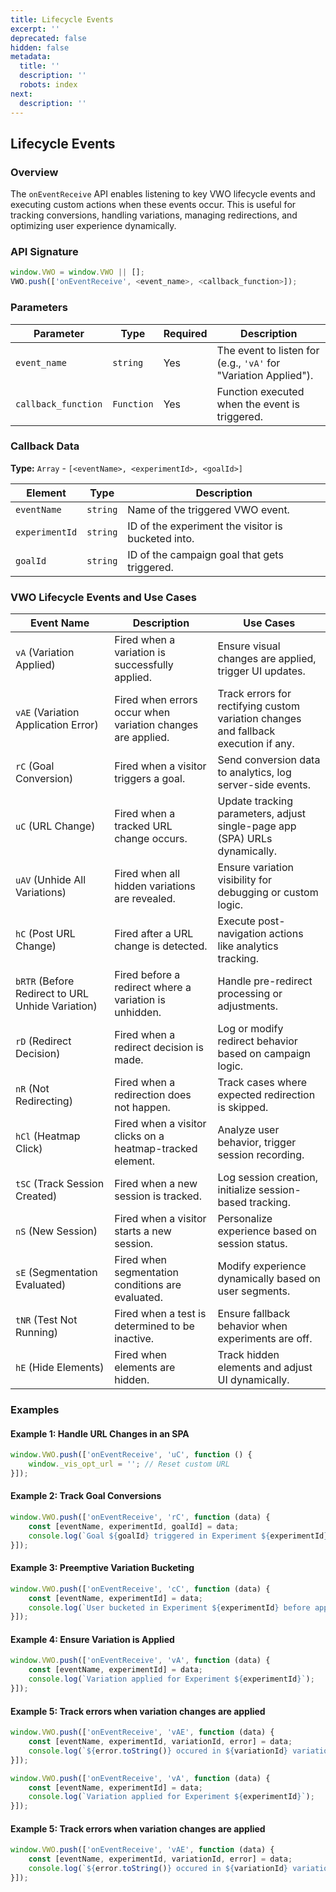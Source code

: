 ```yaml
---
title: Lifecycle Events
excerpt: ''
deprecated: false
hidden: false
metadata:
  title: ''
  description: ''
  robots: index
next:
  description: ''
---
```

## Lifecycle Events

### Overview

The `onEventReceive` API enables listening to key VWO lifecycle events and executing custom actions when these events occur. This is useful for tracking conversions, handling variations, managing redirections, and optimizing user experience dynamically.

### API Signature

```javascript
window.VWO = window.VWO || [];
VWO.push(['onEventReceive', <event_name>, <callback_function>]);
```

### Parameters

| Parameter           | Type       | Required | Description                                                     |
| ------------------- | ---------- | -------- | --------------------------------------------------------------- |
| `event_name`        | `string`   | Yes      | The event to listen for (e.g., `'vA'` for "Variation Applied"). |
| `callback_function` | `Function` | Yes      | Function executed when the event is triggered.                  |

### Callback Data

**Type:** `Array` - `[<eventName>, <experimentId>, <goalId>]`

| Element        | Type     | Description                                        |
| -------------- | -------- | -------------------------------------------------- |
| `eventName`    | `string` | Name of the triggered VWO event.                   |
| `experimentId` | `string` | ID of the experiment the visitor is bucketed into. |
| `goalId`       | `string` | ID of the campaign goal that gets triggered.       |

### VWO Lifecycle Events and Use Cases

| Event Name                                       | Description                                                 | Use Cases                                                                           |
| ------------------------------------------------ | ----------------------------------------------------------- | ----------------------------------------------------------------------------------- |
| `vA` (Variation Applied)                         | Fired when a variation is successfully applied.             | Ensure visual changes are applied, trigger UI updates.                              |
| `vAE` (Variation Application Error)              | Fired when errors occur when variation changes are applied. | Track errors for rectifying custom variation changes and fallback execution if any. |
| `rC` (Goal Conversion)                           | Fired when a visitor triggers a goal.                       | Send conversion data to analytics, log server-side events.                          |
| `uC` (URL Change)                                | Fired when a tracked URL change occurs.                     | Update tracking parameters, adjust single-page app (SPA) URLs dynamically.          |
| `uAV` (Unhide All Variations)                    | Fired when all hidden variations are revealed.              | Ensure variation visibility for debugging or custom logic.                          |
| `hC` (Post URL Change)                           | Fired after a URL change is detected.                       | Execute post-navigation actions like analytics tracking.                            |
| `bRTR` (Before Redirect to URL Unhide Variation) | Fired before a redirect where a variation is unhidden.      | Handle pre-redirect processing or adjustments.                                      |
| `rD` (Redirect Decision)                         | Fired when a redirect decision is made.                     | Log or modify redirect behavior based on campaign logic.                            |
| `nR` (Not Redirecting)                           | Fired when a redirection does not happen.                   | Track cases where expected redirection is skipped.                                  |
| `hCl` (Heatmap Click)                            | Fired when a visitor clicks on a heatmap-tracked element.   | Analyze user behavior, trigger session recording.                                   |
| `tSC` (Track Session Created)                    | Fired when a new session is tracked.                        | Log session creation, initialize session-based tracking.                            |
| `nS` (New Session)                               | Fired when a visitor starts a new session.                  | Personalize experience based on session status.                                     |
| `sE` (Segmentation Evaluated)                    | Fired when segmentation conditions are evaluated.           | Modify experience dynamically based on user segments.                               |
| `tNR` (Test Not Running)                         | Fired when a test is determined to be inactive.             | Ensure fallback behavior when experiments are off.                                  |
| `hE` (Hide Elements)                             | Fired when elements are hidden.                             | Track hidden elements and adjust UI dynamically.                                    |

### Examples

#### Example 1: Handle URL Changes in an SPA

```javascript
window.VWO.push(['onEventReceive', 'uC', function () {
    window._vis_opt_url = ''; // Reset custom URL
}]);
```

#### Example 2: Track Goal Conversions

```javascript
window.VWO.push(['onEventReceive', 'rC', function (data) {
    const [eventName, experimentId, goalId] = data;
    console.log(`Goal ${goalId} triggered in Experiment ${experimentId}`);
}]);
```

#### Example 3: Preemptive Variation Bucketing

```javascript
window.VWO.push(['onEventReceive', 'cC', function (data) {
    const [eventName, experimentId] = data;
    console.log(`User bucketed in Experiment ${experimentId} before applying changes.`);
}]);
```

#### Example 4: Ensure Variation is Applied

```javascript
window.VWO.push(['onEventReceive', 'vA', function (data) {
    const [eventName, experimentId] = data;
    console.log(`Variation applied for Experiment ${experimentId}`);
}]);
```

#### Example 5: Track errors when variation changes are applied

```javascript
window.VWO.push(['onEventReceive', 'vAE', function (data) {
    const [eventName, experimentId, variationId, error] = data;
    console.log(`${error.toString()} occured in ${variationId} variation of campaign id ${experimentId}`);
}]);
```

```javascript
window.VWO.push(['onEventReceive', 'vA', function (data) {
    const [eventName, experimentId] = data;
    console.log(`Variation applied for Experiment ${experimentId}`);
}]);
```

#### Example 5: Track errors when variation changes are applied

```javascript
window.VWO.push(['onEventReceive', 'vAE', function (data) {
    const [eventName, experimentId, variationId, error] = data;
    console.log(`${error.toString()} occured in ${variationId} variation of campaign id ${experimentId}`);
}]);
```
